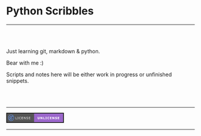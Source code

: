 # Python Scribbles

----------
<br>
<br>


Just learning git, markdown & python.



Bear with me :)



Scripts and notes here will be either work in progress or unfinished snippets.


<br>
<br>

-----

<a href="https://unlicense.org"><img style="border: 2px solid ; height: 23px; width: 150px;" alt="unLicense" title="unLicense" src="_media\license-unLicense_01_blue.svg" />

-----